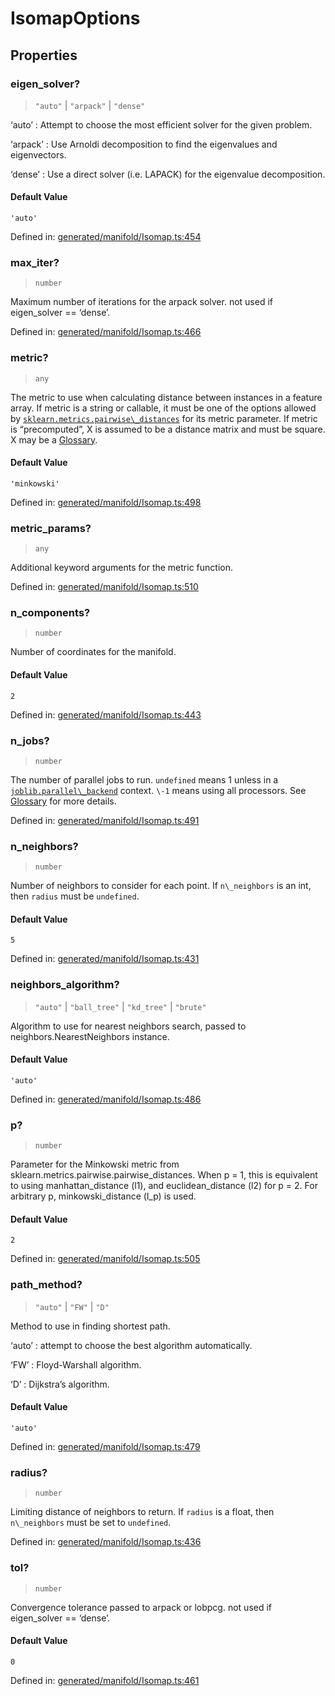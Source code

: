 # IsomapOptions

## Properties

### eigen\_solver?

> `"auto"` \| `"arpack"` \| `"dense"`

‘auto’ : Attempt to choose the most efficient solver for the given problem.

‘arpack’ : Use Arnoldi decomposition to find the eigenvalues and eigenvectors.

‘dense’ : Use a direct solver (i.e. LAPACK) for the eigenvalue decomposition.

#### Default Value

`'auto'`

Defined in:  [generated/manifold/Isomap.ts:454](https://github.com/transitive-bullshit/scikit-learn-ts/blob/122b3c0/packages/sklearn/src/generated/manifold/Isomap.ts#L454)

### max\_iter?

> `number`

Maximum number of iterations for the arpack solver. not used if eigen\_solver == ‘dense’.

Defined in:  [generated/manifold/Isomap.ts:466](https://github.com/transitive-bullshit/scikit-learn-ts/blob/122b3c0/packages/sklearn/src/generated/manifold/Isomap.ts#L466)

### metric?

> `any`

The metric to use when calculating distance between instances in a feature array. If metric is a string or callable, it must be one of the options allowed by [`sklearn.metrics.pairwise\_distances`](sklearn.metrics.pairwise_distances.html#sklearn.metrics.pairwise_distances "sklearn.metrics.pairwise_distances") for its metric parameter. If metric is “precomputed”, X is assumed to be a distance matrix and must be square. X may be a [Glossary](../../glossary.html#term-sparse-graph).

#### Default Value

`'minkowski'`

Defined in:  [generated/manifold/Isomap.ts:498](https://github.com/transitive-bullshit/scikit-learn-ts/blob/122b3c0/packages/sklearn/src/generated/manifold/Isomap.ts#L498)

### metric\_params?

> `any`

Additional keyword arguments for the metric function.

Defined in:  [generated/manifold/Isomap.ts:510](https://github.com/transitive-bullshit/scikit-learn-ts/blob/122b3c0/packages/sklearn/src/generated/manifold/Isomap.ts#L510)

### n\_components?

> `number`

Number of coordinates for the manifold.

#### Default Value

`2`

Defined in:  [generated/manifold/Isomap.ts:443](https://github.com/transitive-bullshit/scikit-learn-ts/blob/122b3c0/packages/sklearn/src/generated/manifold/Isomap.ts#L443)

### n\_jobs?

> `number`

The number of parallel jobs to run. `undefined` means 1 unless in a [`joblib.parallel\_backend`](https://joblib.readthedocs.io/en/latest/parallel.html#joblib.parallel_backend "(in joblib v1.3.0.dev0)") context. `\-1` means using all processors. See [Glossary](../../glossary.html#term-n_jobs) for more details.

Defined in:  [generated/manifold/Isomap.ts:491](https://github.com/transitive-bullshit/scikit-learn-ts/blob/122b3c0/packages/sklearn/src/generated/manifold/Isomap.ts#L491)

### n\_neighbors?

> `number`

Number of neighbors to consider for each point. If `n\_neighbors` is an int, then `radius` must be `undefined`.

#### Default Value

`5`

Defined in:  [generated/manifold/Isomap.ts:431](https://github.com/transitive-bullshit/scikit-learn-ts/blob/122b3c0/packages/sklearn/src/generated/manifold/Isomap.ts#L431)

### neighbors\_algorithm?

> `"auto"` \| `"ball_tree"` \| `"kd_tree"` \| `"brute"`

Algorithm to use for nearest neighbors search, passed to neighbors.NearestNeighbors instance.

#### Default Value

`'auto'`

Defined in:  [generated/manifold/Isomap.ts:486](https://github.com/transitive-bullshit/scikit-learn-ts/blob/122b3c0/packages/sklearn/src/generated/manifold/Isomap.ts#L486)

### p?

> `number`

Parameter for the Minkowski metric from sklearn.metrics.pairwise.pairwise\_distances. When p = 1, this is equivalent to using manhattan\_distance (l1), and euclidean\_distance (l2) for p = 2. For arbitrary p, minkowski\_distance (l\_p) is used.

#### Default Value

`2`

Defined in:  [generated/manifold/Isomap.ts:505](https://github.com/transitive-bullshit/scikit-learn-ts/blob/122b3c0/packages/sklearn/src/generated/manifold/Isomap.ts#L505)

### path\_method?

> `"auto"` \| `"FW"` \| `"D"`

Method to use in finding shortest path.

‘auto’ : attempt to choose the best algorithm automatically.

‘FW’ : Floyd-Warshall algorithm.

‘D’ : Dijkstra’s algorithm.

#### Default Value

`'auto'`

Defined in:  [generated/manifold/Isomap.ts:479](https://github.com/transitive-bullshit/scikit-learn-ts/blob/122b3c0/packages/sklearn/src/generated/manifold/Isomap.ts#L479)

### radius?

> `number`

Limiting distance of neighbors to return. If `radius` is a float, then `n\_neighbors` must be set to `undefined`.

Defined in:  [generated/manifold/Isomap.ts:436](https://github.com/transitive-bullshit/scikit-learn-ts/blob/122b3c0/packages/sklearn/src/generated/manifold/Isomap.ts#L436)

### tol?

> `number`

Convergence tolerance passed to arpack or lobpcg. not used if eigen\_solver == ‘dense’.

#### Default Value

`0`

Defined in:  [generated/manifold/Isomap.ts:461](https://github.com/transitive-bullshit/scikit-learn-ts/blob/122b3c0/packages/sklearn/src/generated/manifold/Isomap.ts#L461)
